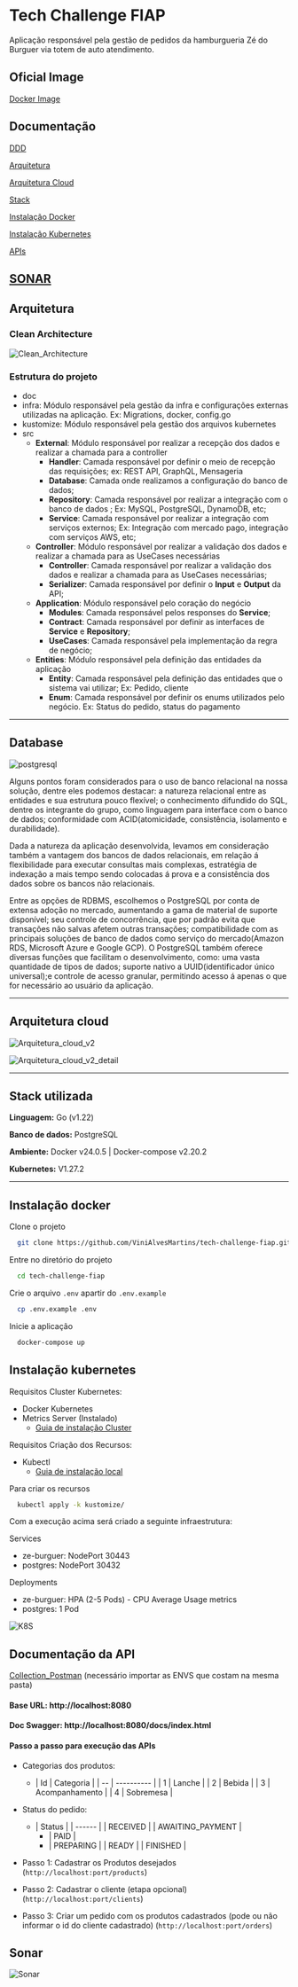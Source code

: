 # Tech Challenge FIAP

Aplicação responsável pela gestão de pedidos da hamburgueria Zé do Burguer via totem de auto atendimento.

## Oficial Image

[Docker Image](https://hub.docker.com/repository/docker/marcosilva/ze_burguer/general)

## Documentação

[DDD](https://miro.com/app/board/uXjVMjkFsPU=/?share_link_id=958233804889)

[Arquitetura](#arquitetura)

[Arquitetura Cloud](#arquitetura-cloud)

[Stack](#stack-utilizada)

[Instalação Docker](#instalação-docker)

[Instalação Kubernetes](#instalação-kubernetes)

[APIs](#documentação-da-api)

[SONAR](#sonar)
---

## Arquitetura

### Clean Architecture

![Clean_Architecture](./doc/arquitetura/clean_arch.svg)

### Estrutura do projeto

- doc
- infra: Módulo responsável pela gestão da infra e configurações externas utilizadas na aplicação. Ex: Migrations,
  docker, config.go
- kustomize: Módulo responsável pela gestão dos arquivos kubernetes
- src
    - **External**: Módulo responsável por realizar a recepção dos dados e realizar a chamada para a controller
        - **Handler**: Camada responsável por definir o meio de recepção das requisições; ex: REST API, GraphQL,
          Mensageria
        - **Database**: Camada onde realizamos a configuração do banco de dados;
        - **Repository**: Camada responsável por realizar a integração com o banco de dados ; Ex: MySQL, PostgreSQL,
          DynamoDB, etc;
        - **Service**: Camada responsável por realizar a integração com serviços externos; Ex: Integração com mercado
          pago, integração com serviços AWS, etc;
    - **Controller**: Módulo responsável por realizar a validação dos dados e realizar a chamada para as UseCases
      necessárias
        - **Controller**: Camada responsável por realizar a validação dos dados e realizar a chamada para as UseCases
          necessárias;
        - **Serializer**: Camada responsável por definir o **Input** e **Output** da API;
    - **Application**: Módulo responsável pelo coração do negócio
        - **Modules**: Camada responsável pelos responses do **Service**;
        - **Contract**: Camada responsável por definir as interfaces de **Service** e **Repository**;
        - **UseCases**: Camada responsável pela implementação da regra de negócio;
    - **Entities**: Módulo responsável pela definição das entidades da aplicação
        - **Entity**: Camada responsável pela definição das entidades que o sistema vai utilizar; Ex: Pedido, cliente
        - **Enum**: Camada responsável por definir os enums utilizados pelo negócio. Ex: Status do pedido, status do
          pagamento

--- 

## Database

![postgresql](./doc/arquitetura/database.png)

Alguns pontos foram considerados para o uso de banco relacional na nossa solução, dentre eles podemos destacar: a
natureza relacional entre as entidades e sua estrutura pouco flexível; o conhecimento difundido do SQL, dentre os
integrante do grupo, como linguagem para interface com o banco de dados; conformidade com ACID(atomicidade,
consistência, isolamento e durabilidade).

Dada a natureza da aplicação desenvolvida, levamos em consideração também a vantagem dos bancos de dados relacionais, em
relação á flexibilidade para executar consultas mais complexas,
estratégia de indexação a mais tempo sendo colocadas á prova e a consistência dos dados sobre os bancos não relacionais.

Entre as opções de RDBMS, escolhemos o PostgreSQL por conta de extensa adoção no mercado, aumentando a gama de material
de suporte disponível; seu controle de concorrência, que por padrão evita que transações não salvas afetem outras
transações;
compatibilidade com as principais soluções de banco de dados como serviço do mercado(Amazon RDS, Microsoft Azure e
Google GCP). O PostgreSQL também oferece diversas funções que facilitam o desenvolvimento, como:
uma vasta quantidade de tipos de dados; suporte nativo a UUID(identificador único universal);e controle de acesso
granular, permitindo acesso á apenas o que for necessário ao usuário da aplicação.

---

## Arquitetura cloud

![Arquitetura_cloud_v2](./doc/arquitetura/cloud_arch_v2.png)

![Arquitetura_cloud_v2_detail](./doc/arquitetura/cloud_arch_v2_detail.png)

---

## Stack utilizada

**Linguagem:** Go (v1.22)

**Banco de dados:** PostgreSQL

**Ambiente:** Docker v24.0.5 | Docker-compose v2.20.2

**Kubernetes:** V1.27.2

---

## Instalação docker

Clone o projeto

```bash
  git clone https://github.com/ViniAlvesMartins/tech-challenge-fiap.git
```

Entre no diretório do projeto

```bash
  cd tech-challenge-fiap
```

Crie o arquivo `.env` apartir do `.env.example`

```bash
  cp .env.example .env
```

Inicie a aplicação

```bash
  docker-compose up
```

## Instalação kubernetes

Requisitos Cluster Kubernetes:

- Docker Kubernetes
- Metrics Server (Instalado)
    - [Guia de instalação Cluster](https://github.com/kubernetes-sigs/metrics-server?tab=readme-ov-file#installation)

Requisitos Criação dos Recursos:

- Kubectl
    - [Guia de instalação local](https://kubernetes.io/docs/tasks/tools/)

Para criar os recursos

```bash
  kubectl apply -k kustomize/
```

Com a execução acima será criado a seguinte infraestrutura:

Services

- ze-burguer: NodePort 30443
- postgres: NodePort 30432

Deployments

- ze-burguer: HPA (2-5 Pods) - CPU Average Usage metrics
- postgres: 1 Pod

![K8S](./doc/infra/kubernetes.png)

## Documentação da API

[Collection_Postman](./doc/apis/Ze_burguer.postman_collection.json) (necessário importar as ENVS que costam na mesma
pasta)

#### Base URL: http://localhost:8080

#### Doc Swagger: http://localhost:8080/docs/index.html

#### Passo a passo para execução das APIs

- Categorias dos produtos:
    - | Id | Categoria  |
            | -- | ---------- |
      | 1  | Lanche     |
      | 2  | Bebida     |
      | 3  | Acompanhamento   |
      | 4  | Sobremesa  |

- Status do pedido:
    - | Status | 
            | ------ |
      | RECEIVED  |
      | AWAITING_PAYMENT  |
      - | PAID   |
      - | PREPARING  | 
      | READY  | 
      | FINISHED |

- Passo 1: Cadastrar os Produtos desejados (`http://localhost:port/products`)
- Passo 2: Cadastrar o cliente (etapa opcional) (`http://localhost:port/clients`)
- Passo 3: Criar um pedido com os produtos cadastrados (pode ou não informar o id do cliente
  cadastrado) (`http://localhost:port/orders`)

## Sonar

![Sonar](./doc/sonar.png)